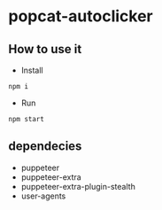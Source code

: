 # popcat-autoclicker
## How to use it
* Install
```
npm i
```
* Run
```
npm start
```

## dependecies
* puppeteer
* puppeteer-extra
* puppeteer-extra-plugin-stealth
* user-agents
